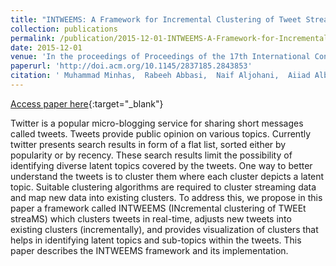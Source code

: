 ```yaml
---
title: "INTWEEMS: A Framework for Incremental Clustering of Tweet Streams"
collection: publications
permalink: /publication/2015-12-01-INTWEEMS-A-Framework-for-Incremental-Clustering-of-Tweet-Streams
date: 2015-12-01
venue: 'In the proceedings of Proceedings of the 17th International Conference on Information Integration and Web-based Applications &amp; Services'
paperurl: 'http://doi.acm.org/10.1145/2837185.2843853'
citation: ' Muhammad Minhas,  Rabeeh Abbasi,  Naif Aljohani,  Aiiad Albeshri,  Mubashar Mushtaq, &quot;INTWEEMS: A Framework for Incremental Clustering of Tweet Streams.&quot; In the proceedings of Proceedings of the 17th International Conference on Information Integration and Web-based Applications &amp;amp; Services, 2015.'
---
```

[Access paper here](http://doi.acm.org/10.1145/2837185.2843853){:target="_blank"}

Twitter is a popular micro-blogging service for sharing short messages called tweets. Tweets provide public opinion on various topics. Currently twitter presents search results in form of a flat list, sorted either by popularity or by recency. These search results limit the possibility of identifying diverse latent topics covered by the tweets. One way to better understand the tweets is to cluster them where each cluster depicts a latent topic. Suitable clustering algorithms are required to cluster streaming data and map new data into existing clusters. To address this, we propose in this paper a framework called INTWEEMS (INcremental clustering of TWEEt streaMS) which clusters tweets in real-time, adjusts new tweets into existing clusters (incrementally), and provides visualization of clusters that helps in identifying latent topics and sub-topics within the tweets. This paper describes the INTWEEMS framework and its implementation.

